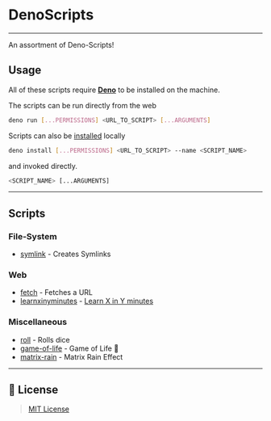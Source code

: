 # DenoScripts

---

An assortment of Deno-Scripts!

## Usage

All of these scripts require [**Deno**](https://deno.land/) to be installed on the machine.

The scripts can be run directly from the web

```sh
deno run [...PERMISSIONS] <URL_TO_SCRIPT> [...ARGUMENTS]
```

Scripts can also be [installed](https://deno.land/manual/tools/script_installer) locally

```sh
deno install [...PERMISSIONS] <URL_TO_SCRIPT> --name <SCRIPT_NAME>
```

and invoked directly.

```sh
<SCRIPT_NAME> [...ARGUMENTS]
```

---

## Scripts

### File-System

- [symlink](/file-system/symlink) - Creates Symlinks

### Web

- [fetch](/web/fetch) - Fetches a URL
- [learnxinyminutes](/web/learnxinyminutes) - [Learn X in Y minutes](https://www.learnxinyminutes.com)

### Miscellaneous

- [roll](/miscellaneous/roll) - Rolls dice
- [game-of-life](/miscellaneous/game-of-life) - Game of Life 🦕
- [matrix-rain](/miscellaneous/matrix-rain) - Matrix Rain Effect

---

## 📑 License

> [MIT License](./LICENSE)
